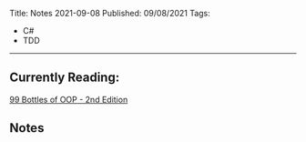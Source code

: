 
Title: Notes 2021-09-08
Published: 09/08/2021
Tags: 
  - C#
  - TDD
---

## Currently Reading: 

[99 Bottles of OOP - 2nd Edition](https://sandimetz.com/99bottles)

## Notes

